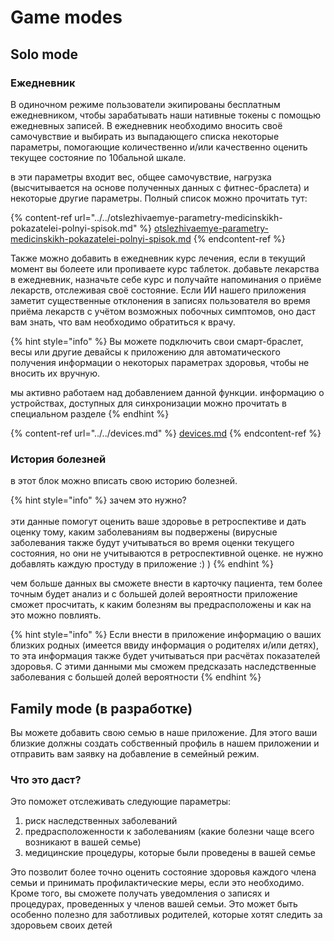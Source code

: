 # Game modes

## Solo mode

### Ежедневник

В одиночном режиме пользователи экипированы бесплатным ежедневником, чтобы зарабатывать наши нативные токены с помощью ежедневных записей. В ежедневник необходимо вносить своё самочувствие и выбирать из выпадающего списка некоторые параметры, помогающие количественно и/или качественно оценить текущее состояние по 10бальной шкале.

в эти параметры входит вес, общее самочувствие, нагрузка (высчитывается на основе полученных данных с фитнес-браслета) и некоторые другие параметры. Полный список можно прочитать тут:

{% content-ref url="../../otslezhivaemye-parametry-medicinskikh-pokazatelei-polnyi-spisok.md" %}
[otslezhivaemye-parametry-medicinskikh-pokazatelei-polnyi-spisok.md](../../otslezhivaemye-parametry-medicinskikh-pokazatelei-polnyi-spisok.md)
{% endcontent-ref %}

Также можно добавить в ежедневник курс лечения, если в текущий момент вы болеете или пропиваете курс таблеток. добавьте лекарства в ежедневник, назначьте себе курс и получайте напоминания о приёме лекарств, отслеживая своё состояние. Если ИИ нашего приложения заметит существенные отклонения в записях пользователя во время приёма лекарств с учётом возможных побочных симптомов, оно даст вам знать, что вам необходимо обратиться к врачу.

{% hint style="info" %}
Вы можете подключить свои смарт-браслет, весы или другие девайсы к приложению для автоматического получения информации о некоторых параметрах здоровья, чтобы не вносить их вручную.

мы активно работаем над добавлением данной функции. информацию о устройствах, доступных для синхронизации можно прочитать в специальном разделе&#x20;
{% endhint %}

{% content-ref url="../../devices.md" %}
[devices.md](../../devices.md)
{% endcontent-ref %}

### История болезней

в этот блок можно вписать свою историю болезней.

{% hint style="info" %}
зачем это нужно?\
\
эти данные помогут оценить ваше здоровье в ретроспективе и дать оценку тому, каким заболеваниям вы подвержены (вирусные заболевания также будут учитываться во время оценки текущего состояния, но они не учитываются в ретроспективной оценке. не нужно добавлять каждую простуду в приложение :) )
{% endhint %}

чем больше данных вы сможете внести в карточку пациента, тем более точным будет анализ и с большей долей вероятности приложение сможет просчитать, к каким болезням вы предрасположены и как на это можно повлиять.

{% hint style="info" %}
Если внести в приложение информацию о ваших близких родных (имеется ввиду информация о родителях и/или детях), то эта информация также будет учитываться при расчётах показателей здоровья. С этими данными мы сможем предсказать наследственные заболевания с большей долей вероятности
{% endhint %}

## Family mode (в разработке)

Вы можете добавить свою семью в наше приложение. Для этого ваши близкие должны создать собственный профиль в нашем приложении и отправить вам заявку на добавление в семейный режим.

### Что это даст?

Это поможет отслеживать следующие параметры:

1. риск наследственных заболеваний
2. предрасположенности к заболеваниям (какие болезни чаще всего возникают в вашей семье)
3. медицинские процедуры, которые были проведены в вашей семье

Это позволит более точно оценить состояние здоровья каждого члена семьи и принимать профилактические меры, если это необходимо. Кроме того, вы сможете получать уведомления о записях и процедурах, проведенных у членов вашей семьи. Это может быть особенно полезно для заботливых родителей, которые хотят следить за здоровьем своих детей
